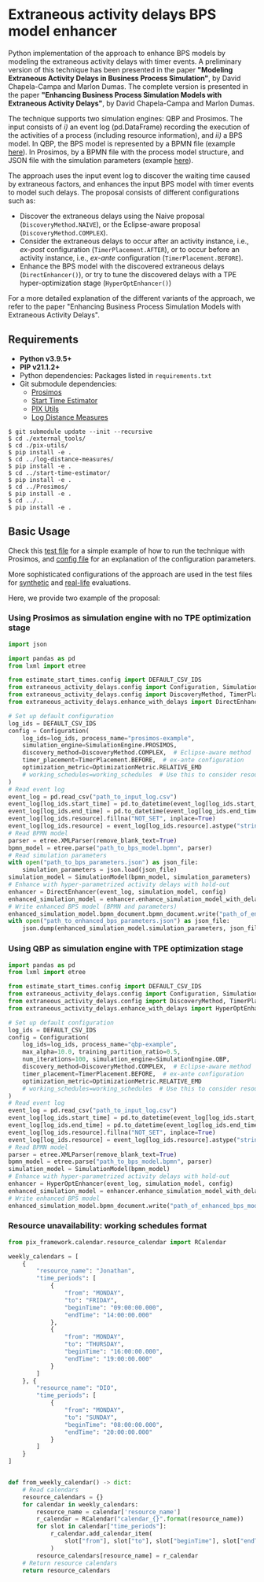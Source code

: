 # Extraneous activity delays BPS model enhancer

Python implementation of the approach to enhance BPS models by modeling the extraneous activity delays with timer events. A preliminary
version of this technique has been presented in the paper **"Modeling Extraneous Activity Delays in Business Process Simulation"**, by David
Chapela-Campa and Marlon Dumas. The complete version is presented in the paper **"Enhancing Business Process Simulation Models with
Extraneous Activity Delays"**, by David Chapela-Campa and Marlon Dumas.

The technique supports two simulation engines: QBP and Prosimos. The input consists of *i)* an event log (pd.DataFrame) recording the
execution of the activities of a process (including resource information), and *ii)* a BPS model. In QBP, the BPS model is represented by a
BPMN file (example [here](https://github.com/AutomatedProcessImprovement/extraneous-activity-delays/tree/main/inputs/real-life/qbp-models)).
In Prosimos, by a BPMN file with the process model structure, and JSON file with the simulation parameters (example
[here](https://github.com/AutomatedProcessImprovement/extraneous-activity-delays/tree/main/inputs/real-life/prosimos-models)).

The approach uses the input event log to discover the waiting time caused by extraneous factors, and enhances the input BPS model with timer
events to model such delays. The proposal consists of different configurations such as:

- Discover the extraneous delays using the Naive proposal (`DiscoveryMethod.NAIVE`), or the Eclipse-aware proposal
  (`DiscoveryMethod.COMPLEX`).
- Consider the extraneous delays to occur after an activity instance, i.e., _ex-post_ configuration (`TimerPlacement.AFTER`), or to occur
  before an activity
  instance, i.e., _ex-ante_ configuration (`TimerPlacement.BEFORE`).
- Enhance the BPS model with the discovered extraneous delays (`DirectEnhancer()`), or try to tune the discovered delays with a TPE
  hyper-optimization stage (`HyperOptEnhancer()`)

For a more detailed explanation of the different variants of the approach, we refer to the paper "Enhancing Business Process Simulation
Models with Extraneous Activity Delays".

## Requirements

- **Python v3.9.5+**
- **PIP v21.1.2+**
- Python dependencies: Packages listed in `requirements.txt`
- Git submodule dependencies:
    - [Prosimos](https://github.com/AutomatedProcessImprovement/Prosimos)
    - [Start Time Estimator](https://github.com/AutomatedProcessImprovement/start-time-estimator)
    - [PIX Utils](https://github.com/AutomatedProcessImprovement/pix-utils)
    - [Log Distance Measures](https://github.com/AutomatedProcessImprovement/log-distance-measures)

```shell
$ git submodule update --init --recursive
$ cd ./external_tools/
$ cd ./pix-utils/
$ pip install -e .
$ cd ../log-distance-measures/
$ pip install -e .
$ cd ../start-time-estimator/
$ pip install -e .
$ cd ../Prosimos/
$ pip install -e .
$ cd ../..
$ pip install -e .
```

## Basic Usage

Check this [test file](https://github.com/AutomatedProcessImprovement/extraneous-activity-delays/blob/main/tests/simple-running-example.py)
for a simple example of how to run the technique with Prosimos,
and [config file](https://github.com/AutomatedProcessImprovement/extraneous-activity-delays/blob/main/src/extraneous_activity_delays/config.py)
for an explanation of the configuration parameters.

More sophisticated configurations of the approach are used in the test files
for [synthetic](https://github.com/AutomatedProcessImprovement/extraneous-activity-delays/blob/main/tests/infsys-synthetic-complete-evaluation.py)
and [real-life](https://github.com/AutomatedProcessImprovement/extraneous-activity-delays/blob/main/tests/infsys-real-life-evaluation.py)
evaluations.

Here, we provide two example of the proposal:

### Using Prosimos as simulation engine with no TPE optimization stage

```python
import json

import pandas as pd
from lxml import etree

from estimate_start_times.config import DEFAULT_CSV_IDS
from extraneous_activity_delays.config import Configuration, SimulationModel, SimulationEngine
from extraneous_activity_delays.config import DiscoveryMethod, TimerPlacement, OptimizationMetric
from extraneous_activity_delays.enhance_with_delays import DirectEnhancer

# Set up default configuration
log_ids = DEFAULT_CSV_IDS
config = Configuration(
    log_ids=log_ids, process_name="prosimos-example",
    simulation_engine=SimulationEngine.PROSIMOS,
    discovery_method=DiscoveryMethod.COMPLEX,  # Eclipse-aware method
    timer_placement=TimerPlacement.BEFORE,  # ex-ante configuration
    optimization_metric=OptimizationMetric.RELATIVE_EMD
    # working_schedules=working_schedules  # Use this to consider resource unavailability
)
# Read event log
event_log = pd.read_csv("path_to_input_log.csv")
event_log[log_ids.start_time] = pd.to_datetime(event_log[log_ids.start_time], utc=True)
event_log[log_ids.end_time] = pd.to_datetime(event_log[log_ids.end_time], utc=True)
event_log[log_ids.resource].fillna("NOT_SET", inplace=True)
event_log[log_ids.resource] = event_log[log_ids.resource].astype("string")
# Read BPMN model
parser = etree.XMLParser(remove_blank_text=True)
bpmn_model = etree.parse("path_to_bps_model.bpmn", parser)
# Read simulation parameters
with open("path_to_bps_parameters.json") as json_file:
    simulation_parameters = json.load(json_file)
simulation_model = SimulationModel(bpmn_model, simulation_parameters)
# Enhance with hyper-parametrized activity delays with hold-out
enhancer = DirectEnhancer(event_log, simulation_model, config)
enhanced_simulation_model = enhancer.enhance_simulation_model_with_delays()
# Write enhanced BPS model (BPMN and parameters)
enhanced_simulation_model.bpmn_document.bpmn_document.write("path_of_enhanced_bps_model.bpmn", pretty_print=True)
with open("path_to_enhanced_bps_parameters.json") as json_file:
    json.dump(enhanced_simulation_model.simulation_parameters, json_file)
```

### Using QBP as simulation engine with TPE optimization stage

```python
import pandas as pd
from lxml import etree

from estimate_start_times.config import DEFAULT_CSV_IDS
from extraneous_activity_delays.config import Configuration, SimulationModel, SimulationEngine
from extraneous_activity_delays.config import DiscoveryMethod, TimerPlacement, OptimizationMetric
from extraneous_activity_delays.enhance_with_delays import HyperOptEnhancer

# Set up default configuration
log_ids = DEFAULT_CSV_IDS
config = Configuration(
    log_ids=log_ids, process_name="qbp-example",
    max_alpha=10.0, training_partition_ratio=0.5,
    num_iterations=100, simulation_engine=SimulationEngine.QBP,
    discovery_method=DiscoveryMethod.COMPLEX,  # Eclipse-aware method
    timer_placement=TimerPlacement.BEFORE,  # ex-ante configuration
    optimization_metric=OptimizationMetric.RELATIVE_EMD
    # working_schedules=working_schedules  # Use this to consider resource unavailability
)
# Read event log
event_log = pd.read_csv("path_to_input_log.csv")
event_log[log_ids.start_time] = pd.to_datetime(event_log[log_ids.start_time], utc=True)
event_log[log_ids.end_time] = pd.to_datetime(event_log[log_ids.end_time], utc=True)
event_log[log_ids.resource].fillna("NOT_SET", inplace=True)
event_log[log_ids.resource] = event_log[log_ids.resource].astype("string")
# Read BPMN model
parser = etree.XMLParser(remove_blank_text=True)
bpmn_model = etree.parse("path_to_bps_model.bpmn", parser)
simulation_model = SimulationModel(bpmn_model)
# Enhance with hyper-parametrized activity delays with hold-out
enhancer = HyperOptEnhancer(event_log, simulation_model, config)
enhanced_simulation_model = enhancer.enhance_simulation_model_with_delays()
# Write enhanced BPS model
enhanced_simulation_model.bpmn_document.write("path_of_enhanced_bps_model.bpmn", pretty_print=True)
```

### Resource unavailability: working schedules format

```python
from pix_framework.calendar.resource_calendar import RCalendar

weekly_calendars = [
    {
        "resource_name": "Jonathan",
        "time_periods": [
            {
                "from": "MONDAY",
                "to": "FRIDAY",
                "beginTime": "09:00:00.000",
                "endTime": "14:00:00.000"
            },
            {
                "from": "MONDAY",
                "to": "THURSDAY",
                "beginTime": "16:00:00.000",
                "endTime": "19:00:00.000"
            }
        ]
    }, {
        "resource_name": "DIO",
        "time_periods": [
            {
                "from": "MONDAY",
                "to": "SUNDAY",
                "beginTime": "08:00:00.000",
                "endTime": "20:00:00.000"
            }
        ]
    }
]


def from_weekly_calendar() -> dict:
    # Read calendars
    resource_calendars = {}
    for calendar in weekly_calendars:
        resource_name = calendar['resource_name']
        r_calendar = RCalendar("calendar_{}".format(resource_name))
        for slot in calendar["time_periods"]:
            r_calendar.add_calendar_item(
                slot["from"], slot["to"], slot["beginTime"], slot["endTime"]
            )
        resource_calendars[resource_name] = r_calendar
    # Return resource calendars
    return resource_calendars
```